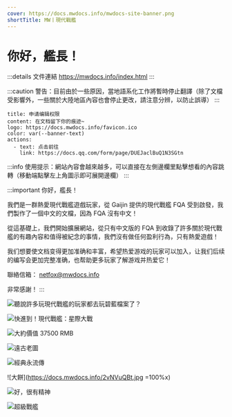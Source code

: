 ```yaml
---
cover: https://docs.mwdocs.info/mwdocs-site-banner.png
shortTitle: MW丨現代戰艦
---
```


# 你好，艦長！

:::details 文件連結
https://mwdocs.info/index.html
:::

:::caution 警告：目前由於一些原因，當地語系化工作將暫時停止翻譯（除了文檔受影響外，一些關於大陸地區內容也會停止更改，請注意分辨，以防止誤導）
:::

```component VPBanner
title: 申请编辑权限
content: 在文档留下你的痕迹~
logo: https://docs.mwdocs.info/favicon.ico
color: var(--banner-text)
actions:
  - text: 点击前往
    link: https://docs.qq.com/form/page/DUEJaclBuQ1N3SGtn
```

:::info 使用提示：網站內容會越來越多，可以直接在左側邊欄里點擊想看的內容跳轉（移動端點擊左上角圖示即可展開邊欄）
:::

:::important 你好，艦長！

我們是一群熱愛現代戰艦遊戲玩家，從 Gaijin 提供的現代戰艦 FQA 受到啟發，我們製作了一個中文的文檔，因為 FQA 沒有中文！

從這基礎上，我們開始擴展網站，從只有中文版的 FQA 到收錄了許多關於現代戰艦的有趣內容和值得被紀念的事情，我們沒有做任何盈利行為，只有熱愛遊戲！

我们想要使文档变得更加准确和丰富，希望热爱游戏的玩家可以加入，让我们后续的编写会更加完整准确，也帮助更多玩家了解游戏并热爱它！

聯絡信箱：
netfox@mwdocs.info

非常感謝！
:::

![聽說許多玩現代戰艦的玩家都去玩碧藍檔案了？](https://docs.mwdocs.info/b87749ed98ba8c8f812173a46875a0bb.jpg)

![快進到！現代戰艦：星際大戰](https://docs.mwdocs.info/Image_1698843530122.jpg)

![大約價值 37500 RMB](https://docs.mwdocs.info/Image_1696862138169.jpg)

![遠古老圖](https://docs.mwdocs.info/9ec360d85ac8b120789b4d98b12c455d_720.png)

![經典永流傳](https://docs.mwdocs.info/BeiWang-GO-html.jpg)

![大餅](https://docs.mwdocs.info/2vNVuQBt.jpg =100%x)

![好，很有精神](https://docs.mwdocs.info/PkwGCfuT.jpg)

![超級戰艦](https://docs.mwdocs.info/5Fz4euch.jpg)
